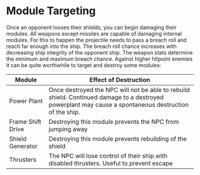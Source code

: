 # Module Targeting

Once an opponent looses their shields, you can begin damaging their modules. All weapons except missiles are capable of damaging internal modules. For this to happen the projectile needs to pass a breach roll and reach far enough into the ship. The breach roll chance increases with decreasing ship integrity of the opponent ship. The weapon stats determine the minimum and maximum breach chance. Against higher hitpoint enemies it can be quite worthwhile to target and destroy some modules:

|Module|Effect of Destruction|
|-|-|
|Power Plant|Once destroyed the NPC will not be able to rebuild shield. Continued damage to a destroyed powerplant may cause a spontaneous destruction of the ship.|
|Frame Shift Drive|Destroying this module prevents the NPC from jumping away|
|Shield Generator|Destroying this module prevents rebuilding of the shield|
|Thrusters|The NPC will lose control of their ship with disabled thrusters. Useful to prevent escape|

